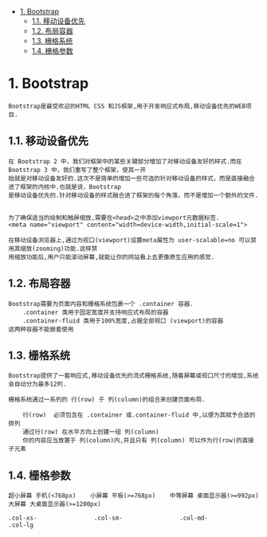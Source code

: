 <!-- TOC -->

- [1. Bootstrap](#1-bootstrap)
    - [1.1. 移动设备优先](#11-移动设备优先)
    - [1.2. 布局容器](#12-布局容器)
    - [1.3. 栅格系统](#13-栅格系统)
    - [1.4. 栅格参数](#14-栅格参数)

<!-- /TOC -->

# 1. Bootstrap

    Bootstrap是最受欢迎的HTML CSS 和JS框架,用于开发响应式布局,移动设备优先的WEB项目.

## 1.1. 移动设备优先

    在 Bootstrap 2 中，我们对框架中的某些关键部分增加了对移动设备友好的样式.而在 Bootstrap 3 中，我们重写了整个框架，使其一开
    始就是对移动设备友好的.这次不是简单的增加一些可选的针对移动设备的样式，而是直接融合进了框架的内核中.也就是说，Bootstrap 
    是移动设备优先的.针对移动设备的样式融合进了框架的每个角落，而不是增加一个额外的文件.


    为了确保适当的绘制和触屏缩放,需要在<head>之中添加viewport元数据标签.
    <meta name="viewport" content="width=device-width,initial-scale=1">

    在移动设备浏览器上,通过为视口(viewport)设置meta属性为 user-scalable=no 可以禁用其缩放(zooming)功能.这样禁
    用缩放功能后,用户只能滚动屏幕,就能让你的网站看上去更像原生应用的感觉.

## 1.2. 布局容器

    Bootstrap需要为页面内容和栅格系统包裹一个 .container 容器. 
        .container 类用于固定宽度并支持响应式布局的容器
        .container-fluid 类用于100%宽度,占据全部视口 (viewport)的容器
    这两种容器不能嵌套使用

## 1.3. 栅格系统

    Bootstrap提供了一套响应式,移动设备优先的流式栅格系统,随着屏幕或视口尺寸的增加,系统会自动分为最多12列.

    栅格系统通过一系列的 行(row) 于 列(column)的组合来创建页面布局.

        行(row)  必须包含在 .container 或.container-fluid 中,以便为其赋予合适的排列
        通过行(row) 在水平方向上创建一组 列(column)
        你的内容应当放置于 列(column)内,并且只有 列(column) 可以作为行(row)的直接子元素

## 1.4. 栅格参数

    超小屏幕 手机(<768px)    小屏幕 平板(>=768px)    中等屏幕 桌面显示器(>=992px)   大屏幕 大桌面显示器(>=1200px)    

    .col-xs-                .col-sm-                .col-md-                    .col-lg

```html


```